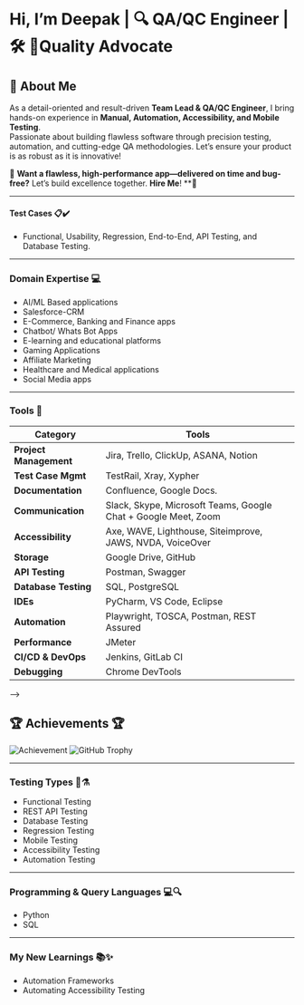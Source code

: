 # Hi, I’m Deepak | 🔍 QA/QC Engineer | 🛠️ 🚀Quality Advocate

## 👋 About Me

As a detail-oriented and result-driven **Team Lead & QA/QC Engineer**, I bring hands-on experience in **Manual, Automation, Accessibility, and Mobile Testing**.  
Passionate about building flawless software through precision testing, automation, and cutting-edge QA methodologies. Let’s ensure your product is as robust as it is innovative! 
  
🚀 **Want a flawless, high-performance app—delivered on time and bug-free?** Let’s build excellence together. **Hire Me**! **🚀

---


#### **Test Cases 📋✔️**
- Functional, Usability, Regression, End-to-End, API Testing, and Database Testing.

---

### **Domain Expertise 💻**
- AI/ML Based applications
- Salesforce-CRM
- E-Commerce, Banking and Finance apps
- Chatbot/ Whats Bot Apps 
- E-learning and educational platforms
- Gaming Applications
- Affiliate Marketing  
- Healthcare and Medical applications
- Social Media apps

---

### **Tools 🔧**
| Category              | Tools                                                                 |
|-----------------------|-----------------------------------------------------------------------|
| **Project Management** | Jira, Trello, ClickUp, ASANA, Notion                                 |
| **Test Case Mgmt**     | TestRail, Xray, Xypher                                               |
| **Documentation**      | Confluence, Google Docs.                                             |
| **Communication**      | Slack, Skype, Microsoft Teams, Google Chat + Google Meet, Zoom       |
| **Accessibility**      | Axe, WAVE, Lighthouse, Siteimprove, JAWS, NVDA, VoiceOver            |
| **Storage**            | Google Drive, GitHub                                                 |
| **API Testing**        | Postman, Swagger                                                     |
| **Database Testing**   | SQL, PostgreSQL                                                      |
| **IDEs**               | PyCharm, VS Code, Eclipse                                            |
| **Automation**         | Playwright, TOSCA, Postman, REST Assured                             |
| **Performance**        | JMeter                                                               |
| **CI/CD & DevOps**     | Jenkins, GitLab CI                                                   |
| **Debugging**          | Chrome DevTools                                                      |

-->
## 🏆 Achievements 🏆
![Achievement](https://img.shields.io/badge/Awesome-Developer-brightgreen)
![GitHub Trophy](https://github-profile-trophy.vercel.app/?username=yourusername)

---

### **Testing Types 🧪⚗️**
- Functional Testing  
- REST API Testing  
- Database Testing  
- Regression Testing  
- Mobile Testing  
- Accessibility Testing
- Automation Testing

---

### **Programming & Query Languages 💻🔍**
- Python  
- SQL  

---
### **My New Learnings  📚✨**
- Automation Frameworks
- Automating Accessibility Testing  


